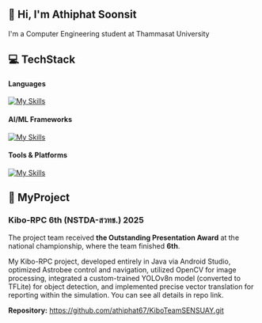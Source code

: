 ## 👋 Hi, I'm Athiphat Soonsit

I'm a Computer Engineering student at Thammasat University

## 💻 TechStack
#### Languages
[![My Skills](https://skillicons.dev/icons?i=python,java)](https://skillicons.dev)


#### AI/ML Frameworks
[![My Skills](https://skillicons.dev/icons?i=opencv,pytorch)](https://skillicons.dev)


#### Tools & Platforms
[![My Skills](https://skillicons.dev/icons?i=vscode,androidstudio,gcp,github)](https://skillicons.dev)


## 🚀 MyProject
### Kibo-RPC 6th (NSTDA-สวทช.) 2025


The project team received **the Outstanding Presentation Award** at the national championship, where the team finished **6th**.


My Kibo-RPC project, developed entirely in Java via Android Studio, optimized Astrobee control and navigation, utilized OpenCV for image processing, integrated a custom-trained YOLOv8n model (converted to TFLite) for object detection, and implemented precise vector translation for reporting within the simulation. You can see all details in repo link.

**Repository:** https://github.com/athiphat67/KiboTeamSENSUAY.git
